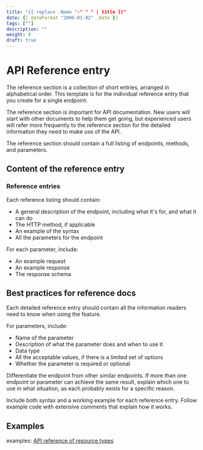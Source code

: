 ```yaml
---
title: "{{ replace .Name "-" " " | title }}"
date: {{ dateFormat "2006-01-02" .Date }}
tags: [""]
description: ""
weight: 0
draft: true
---
```


# API Reference entry

The reference section is a collection of short entries, arranged in alphabetical order. This template is for the individual reference entry that you create for a single endpoint.

The reference section is important for API documentation. New users will start with other documents to help them get going, but experienced users will refer more frequently to the reference section for the detailed information they need to make use of the API.

The reference section should contain a full listing of endpoints, methods, and parameters.

## Content of the reference entry

### Reference entries

Each reference listing should contain:

* A general description of the endpoint, including what it's for, and what it can do
* The HTTP method, if applicable
* An example of the syntax
* All the parameters for the endpoint

For each parameter, include:

* An example request
* An example response
* The response schema

## Best practices for reference docs

Each detailed reference entry should contain all the information readers need to know when using the feature.

For parameters, include:

* Name of the parameter
* Description of what the parameter does and when to use it
* Data type
* All the acceptable values, if there is a limited set of options
* Whether the parameter is required or optional

Differentiate the endpoint from other similar endpoints. If more than one endpoint or parameter can achieve the same result, explain which one to use in what situation, as each probably exists for a specific reason.

Include both syntax and a working example for each reference entry. Follow example code with extensive comments that explain how it works.

## Examples

examples:
[API reference of resource types](https://developers.google.com/gmail/api/v1/reference)